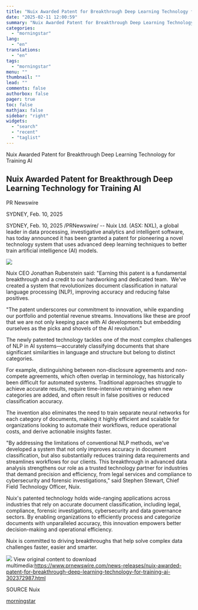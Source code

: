 ```yaml
---
title: "Nuix Awarded Patent for Breakthrough Deep Learning Technology for Training AI"
date: "2025-02-11 12:00:59"
summary: "Nuix Awarded Patent for Breakthrough Deep Learning Technology for Training AI Nuix Awarded Patent for Breakthrough Deep Learning Technology for Training AI PR Newswire SYDNEY, Feb. 10, 2025 SYDNEY, Feb. 10, 2025 /PRNewswire/ -- Nuix Ltd. (ASX: NXL), a global leader in data processing, investigative analytics and intelligent software, has..."
categories:
  - "morningstar"
lang:
  - "en"
translations:
  - "en"
tags:
  - "morningstar"
menu: ""
thumbnail: ""
lead: ""
comments: false
authorbox: false
pager: true
toc: false
mathjax: false
sidebar: "right"
widgets:
  - "search"
  - "recent"
  - "taglist"
---
```


Nuix Awarded Patent for Breakthrough Deep Learning Technology for Training AI

Nuix Awarded Patent for Breakthrough Deep Learning Technology for Training AI
-----------------------------------------------------------------------------

PR Newswire

SYDNEY, Feb. 10, 2025


SYDNEY, Feb. 10, 2025 /PRNewswire/ -- Nuix Ltd. (ASX: NXL), a global leader in data processing, investigative analytics and intelligent software, has today announced it has been granted a patent for pioneering a novel technology system that uses advanced deep learning techniques to better train artificial intelligence (AI) models.

[![](https://mma.prnewswire.com/media/2420512/Nuix_Logo.jpg)](https://mma.prnewswire.com/media/2420512/Nuix_Logo.html)

Nuix CEO Jonathan Rubenstein said: "Earning this patent is a fundamental breakthrough and a credit to our hardworking and dedicated team.  We've created a system that revolutionizes document classification in natural language processing (NLP), improving accuracy and reducing false positives.

"The patent underscores our commitment to innovation, while expanding our portfolio and potential revenue streams. Innovations like these are proof that we are not only keeping pace with AI developments but embedding ourselves as the picks and shovels of the AI revolution."

The newly patented technology tackles one of the most complex challenges of NLP in AI systems—accurately classifying documents that share significant similarities in language and structure but belong to distinct categories.

For example, distinguishing between non-disclosure agreements and non-compete agreements, which often overlap in terminology, has historically been difficult for automated systems. Traditional approaches struggle to achieve accurate results, require time-intensive retraining when new categories are added, and often result in false positives or reduced classification accuracy.

The invention also eliminates the need to train separate neural networks for each category of documents, making it highly efficient and scalable for organizations looking to automate their workflows, reduce operational costs, and derive actionable insights faster.

"By addressing the limitations of conventional NLP methods, we've developed a system that not only improves accuracy in document classification, but also substantially reduces training data requirements and streamlines workflows for our clients. This breakthrough in advanced data analysis strengthens our role as a trusted technology partner for industries that demand precision and efficiency, from legal services and compliance to cybersecurity and forensic investigations," said Stephen Stewart, Chief Field Technology Officer, Nuix.

Nuix's patented technology holds wide-ranging applications across industries that rely on accurate document classification, including legal, compliance, forensic investigations, cybersecurity and data governance sectors. By enabling organizations to efficiently process and categorize documents with unparalleled accuracy, this innovation empowers better decision-making and operational efficiency.

Nuix is committed to driving breakthroughs that help solve complex data challenges faster, easier and smarter.

 ![](https://c212.net/c/img/favicon.png?sn=CN16344&sd=2025-02-10) View original content to download multimedia:<https://www.prnewswire.com/news-releases/nuix-awarded-patent-for-breakthrough-deep-learning-technology-for-training-ai-302372987.html>

SOURCE Nuix

[morningstar](https://www.morningstar.com/news/pr-newswire/20250210cn16344/nuix-awarded-patent-for-breakthrough-deep-learning-technology-for-training-ai)
